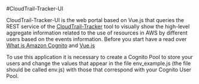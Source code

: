 #CloudTrail-Tracker-UI 

CloudTrail-Tracker-UI is the web portal based on Vue.js that queries the REST service of the [CloudTrail-Tracker](https://github.com/grycap/cloudtrail-tracker) tool to visually show the high-level aggregate information related to the use of resources in AWS by different users based on the events information.
Before you start have a read over [What is Amazon Cognito](http://docs.aws.amazon.com/cognito/latest/developerguide/what-is-amazon-cognito.html) and [Vue.js](https://vuejs.org/)

To use this application it is necessary to create a Cognito Pool to store your users and change the values that appear in the file env_example.js (the file should be called env.js) with those that correspond with your Cognito User Pool.